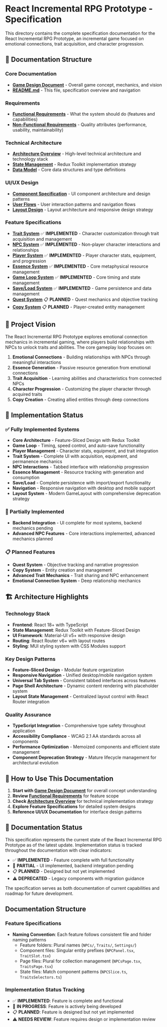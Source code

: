 # React Incremental RPG Prototype - Specification

This directory contains the complete specification documentation for the React Incremental RPG Prototype, an incremental game focused on emotional connections, trait acquisition, and character progression.

## 📁 Documentation Structure

### Core Documentation
- **[Game Design Document](GameDesignDocument.md)** - Overall game concept, mechanics, and vision
- **[README.md](README.md)** - This file, specification overview and navigation

### Requirements
- **[Functional Requirements](requirements/FunctionalRequirements.md)** - What the system should do (features and capabilities)
- **[Non-Functional Requirements](Requirements/NonFunctionalRequirements.md)** - Quality attributes (performance, usability, maintainability)

### Technical Architecture
- **[Architecture Overview](technical/ArchitectureOverview.md)** - High-level technical architecture and technology stack
- **[State Management](technical/StateManagement.md)** - Redux Toolkit implementation strategy
- **[Data Model](technical/DataModel.md)** - Core data structures and type definitions

### UI/UX Design
- **[Component Specification](UI_UX/ComponentSpecification.md)** - UI component architecture and design patterns
- **[User Flows](UI_UX/UserFlows.md)** - User interaction patterns and navigation flows
- **[Layout Design](UI_UX/LayoutDesign.md)** - Layout architecture and responsive design strategy

### Feature Specifications
- **[Trait System](Features/TraitSystem.md)** ✅ **IMPLEMENTED** - Character customization through trait acquisition and management
- **[NPC System](Features/NPCSystem.md)** ✅ **IMPLEMENTED** - Non-player character interactions and relationships
- **[Player System](Features/PlayerSystem.md)** ✅ **IMPLEMENTED** - Player character stats, equipment, and progression
- **[Essence System](Features/EssenceSystem.md)** ✅ **IMPLEMENTED** - Core metaphysical resource management
- **[Game Loop System](Features/GameLoopSystem.md)** ✅ **IMPLEMENTED** - Core timing and state management
- **[Save/Load System](Features/SaveLoadSystem.md)** ✅ **IMPLEMENTED** - Game persistence and data management
- **[Quest System](Features/QuestSystem.md)** 📋 **PLANNED** - Quest mechanics and objective tracking
- **[Copy System](Features/CopySystem.md)** 📋 **PLANNED** - Player-created entity management

## 🎯 Project Vision

The React Incremental RPG Prototype explores emotional connection mechanics in incremental gaming, where players build relationships with NPCs to unlock traits and abilities. The core gameplay loop focuses on:

1. **Emotional Connections** - Building relationships with NPCs through meaningful interactions
2. **Essence Generation** - Passive resource generation from emotional connections
3. **Trait Acquisition** - Learning abilities and characteristics from connected NPCs
4. **Character Progression** - Customizing the player character through acquired traits
5. **Copy Creation** - Creating allied entities through deep connections

## 🚀 Implementation Status

### ✅ Fully Implemented Systems
- **Core Architecture** - Feature-Sliced Design with Redux Toolkit
- **Game Loop** - Timing, speed control, and auto-save functionality
- **Player Management** - Character stats, equipment, and trait integration
- **Trait System** - Complete UI with acquisition, equipment, and permanence mechanics
- **NPC Interactions** - Tabbed interface with relationship progression
- **Essence Management** - Resource tracking with generation and consumption
- **Save/Load** - Complete persistence with import/export functionality
- **Navigation** - Responsive navigation with desktop and mobile support
- **Layout System** - Modern GameLayout with comprehensive deprecation strategy

### 🔄 Partially Implemented
- **Backend Integration** - UI complete for most systems, backend mechanics pending
- **Advanced NPC Features** - Core interactions implemented, advanced mechanics planned

### 📋 Planned Features
- **Quest System** - Objective tracking and narrative progression
- **Copy System** - Entity creation and management
- **Advanced Trait Mechanics** - Trait sharing and NPC enhancement
- **Emotional Connection System** - Deep relationship mechanics

## 🏗️ Architecture Highlights

### Technology Stack
- **Frontend**: React 18+ with TypeScript
- **State Management**: Redux Toolkit with Feature-Sliced Design
- **UI Framework**: Material-UI v5+ with responsive design
- **Routing**: React Router v6+ with layout routes
- **Styling**: MUI styling system with CSS Modules support

### Key Design Patterns
- **Feature-Sliced Design** - Modular feature organization
- **Responsive Navigation** - Unified desktop/mobile navigation system
- **Universal Tab System** - Consistent tabbed interfaces across features
- **Page Shell Architecture** - Dynamic content rendering with placeholder system
- **Layout State Management** - Centralized layout control with React Router integration

### Quality Assurance
- **TypeScript Integration** - Comprehensive type safety throughout application
- **Accessibility Compliance** - WCAG 2.1 AA standards across all components
- **Performance Optimization** - Memoized components and efficient state management
- **Component Deprecation Strategy** - Mature lifecycle management for architectural evolution

## 📖 How to Use This Documentation

1. **Start with [Game Design Document](GameDesignDocument.md)** for overall concept understanding
2. **Review [Functional Requirements](requirements/FunctionalRequirements.md)** for feature scope
3. **Check [Architecture Overview](technical/ArchitectureOverview.md)** for technical implementation strategy
4. **Explore Feature Specifications** for detailed system designs
5. **Reference UI/UX Documentation** for interface design patterns

## 🔄 Documentation Status

This specification represents the current state of the React Incremental RPG Prototype as of the latest update. Implementation status is tracked throughout the documentation with clear indicators:

- ✅ **IMPLEMENTED** - Feature complete with full functionality
- 🔄 **PARTIAL** - UI implemented, backend integration pending
- 📋 **PLANNED** - Designed but not yet implemented
- ⚠️ **DEPRECATED** - Legacy components with migration guidance

The specification serves as both documentation of current capabilities and roadmap for future development.

## Documentation Structure

### Feature Specifications
- **Naming Convention**: Each feature follows consistent file and folder naming patterns
  - Feature folders: Plural names (`NPCs/`, `Traits/`, `Settings/`)
  - Component files: Singular entity prefixes (`NPCPanel.tsx`, `TraitSlot.tsx`)
  - Page files: Plural for collection management (`NPCsPage.tsx`, `TraitsPage.tsx`)
  - State files: Match component patterns (`NPCSlice.ts`, `TraitsSelectors.ts`)

### Implementation Status Tracking
- ✅ **IMPLEMENTED**: Feature is complete and functional
- 🔄 **IN PROGRESS**: Feature is actively being developed  
- 📋 **PLANNED**: Feature is designed but not yet implemented
- ⚠️ **NEEDS REVIEW**: Feature requires design or implementation review
